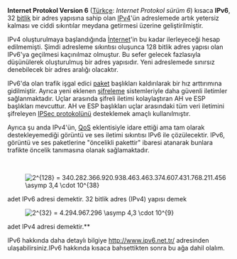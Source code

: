 <html><body><strong>Internet Protokol Version 6</strong> (<a title="Türkçe" href="http://tr.wikipedia.org/wiki/T%C3%BCrk%C3%A7e">Türkçe</a>: <em>Internet Protokol sürüm 6</em>) kısaca <strong>IPv6</strong>, 32 <a title="Bit (bilişim)" href="http://tr.wikipedia.org/wiki/Bit_%28bili%C5%9Fim%29">bitlik</a> bir adres yapısına sahip olan <a title="IPv4" href="http://tr.wikipedia.org/wiki/IPv4">IPv4</a>'ün adreslemede artık yetersiz kalması ve ciddi sıkıntılar meydana getirmesi üzerine geliştirilmiştir.

IPv4 oluşturulmaya başlandığında <a title="İnternet" href="http://tr.wikipedia.org/wiki/%C4%B0nternet">İnternet</a>'in bu kadar ilerleyeceği hesap edilmemişti. Şimdi adresleme sıkıntısı oluşunca 128 bitlik adres yapısı olan IPv6'ya geçilmesi kaçınılmaz olmuştur. Bu sefer gelecek fazlasıyla düşünülerek oluşturulmuş bir adres yapısıdır. Yeni adreslemede sınırsız denebilecek bir adres aralığı olacaktır.

IPv6'da olan trafik işgal edici <a title="Paket (sayfa mevcut değil)" href="http://tr.wikipedia.org/w/index.php?title=Paket&amp;action=edit&amp;redlink=1">paket</a> başlıkları kaldırılarak bir hız arttırımına gidilmiştir. Ayrıca yeni eklenen <a title="Şifreleme" href="http://tr.wikipedia.org/wiki/%C5%9Eifreleme">şifreleme</a> sistemleriyle daha güvenli iletimler sağlanmaktadır. Uçlar arasında şifreli iletimi kolaylaştıran AH ve ESP başlıkları mevcuttur. AH ve ESP başlıkları uçlar arasındaki tüm veri iletimini şifreleyen <a title="IPSec (sayfa mevcut değil)" href="http://tr.wikipedia.org/w/index.php?title=IPSec&amp;action=edit&amp;redlink=1">IPSec protokolünü</a> desteklemek amaçlı kullanılmıştır.

Ayrıca şu anda IPv4'ün, <a title="QoS" href="http://tr.wikipedia.org/wiki/QoS">QoS</a> eklentisiyle idare ettiği ama tam olarak destekleyemediği görüntü ve ses iletimi sıkıntısı IPv6 ile çözülecektir. IPv6, görüntü ve ses paketlerine "öncelikli pakettir" ibaresi atanarak bunlara trafikte öncelik tanımasına olanak sağlamaktadır.

 

<dl><dd><img src="http://upload.wikimedia.org/wikipedia/tr/math/f/f/0/ff06680dcec164576181d8eda703eb09.png" alt="2^{128} = 340.282.366.920.938.463.463.374.607.431.768.211.456 \asymp 3,4 \cdot 10^{38}"></dd></dl>adet IPv6 adresi demektir. 32 bitlik adres (IPv4) yapısı demek

<dl><dd><img src="http://upload.wikimedia.org/wikipedia/tr/math/8/8/d/88de6adbec11c0e0aa0ddf90e05cb5df.png" alt="2^{32} = 4.294.967.296 \asymp 4,3 \cdot 10^{9}"></dd></dl>adet IPv4 adresi demektir.**

IPv6 hakkında daha detaylı bilgiye <a href="http://www.ipv6.net.tr/">http://www.ipv6.net.tr/</a> adresinden ulaşabilirsiniz.IPv6 hakkında kısaca bahsettikten sonra bu ağa dahil olalım.</body></html>